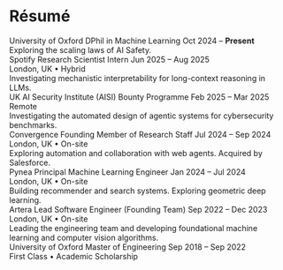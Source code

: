# Résumé



<div class="timeline">

<div class="timeline-item">
    <span class="timeline-dot"></span>
    <div class="timeline-header">
      <span class="timeline-org">University of Oxford</span>
      <span class="timeline-role">DPhil in Machine Learning</span>
      <span class="timeline-dates">Oct 2024 – <strong class="text-accent">Present</strong></span>
    </div>
    <div class="timeline-desc">Exploring the scaling laws of AI Safety.</div>
  </div>

  <div class="timeline-item">
    <span class="timeline-dot"></span>
    <div class="timeline-header">
      <span class="timeline-org">Spotify</span>
      <span class="timeline-role">Research Scientist Intern</span>
      <span class="timeline-dates">Jun 2025 – Aug 2025</span>
    </div>
    <div class="timeline-meta">London, UK • Hybrid</div>
    <div class="timeline-desc">Investigating mechanistic interpretability for long-context reasoning in LLMs.</div>
  </div>

  <div class="timeline-item">
    <span class="timeline-dot"></span>
    <div class="timeline-header">
      <span class="timeline-org">UK AI Security Institute (AISI)</span>
      <span class="timeline-role">Bounty Programme</span>
      <span class="timeline-dates">Feb 2025 – Mar 2025</span>
    </div>
    <div class="timeline-meta">Remote</div>
    <div class="timeline-desc">Investigating the automated design of agentic systems for cybersecurity benchmarks.</div>
  </div>

  <div class="timeline-item">
    <span class="timeline-dot"></span>
    <div class="timeline-header">
      <span class="timeline-org">Convergence</span>
      <span class="timeline-role">Founding Member of Research Staff</span>
      <span class="timeline-dates">Jul 2024 – Sep 2024</span>
    </div>
    <div class="timeline-meta">London, UK • On-site</div>
    <div class="timeline-desc">Exploring automation and collaboration with web agents. <span class="text-accent">Acquired by Salesforce</span>.</div>
  </div>

  <div class="timeline-item">
    <span class="timeline-dot"></span>
    <div class="timeline-header">
      <span class="timeline-org">Pynea</span>
      <span class="timeline-role">Principal Machine Learning Engineer</span>
      <span class="timeline-dates">Jan 2024 – Jul 2024</span>
    </div>
    <div class="timeline-meta">London, UK • On-site</div>
    <div class="timeline-desc">Building recommender and search systems. Exploring geometric deep learning.</div>
  </div>

  <div class="timeline-item">
    <span class="timeline-dot"></span>
    <div class="timeline-header">
      <span class="timeline-org">Artera</span>
      <span class="timeline-role">Lead Software Engineer (Founding Team)</span>
      <span class="timeline-dates">Sep 2022 – Dec 2023</span>
    </div>
    <div class="timeline-meta">London, UK • On-site</div>
    <div class="timeline-desc">Leading the engineering team and developing foundational machine learning and computer vision algorithms.</div>
  </div>

  <div class="timeline-item">
    <span class="timeline-dot"></span>
    <div class="timeline-header">
      <span class="timeline-org">University of Oxford</span>
      <span class="timeline-role">Master of Engineering</span>
      <span class="timeline-dates">Sep 2018 – Sep 2022</span>
    </div>
    <div class="timeline-meta">First Class • Academic Scholarship</div>
  </div>
</div>